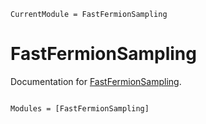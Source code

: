 ```@meta
CurrentModule = FastFermionSampling
```

# FastFermionSampling

Documentation for [FastFermionSampling](https://github.com/hz-xiaxz/FFS-julia).

```@index
```

```@autodocs
Modules = [FastFermionSampling]
```
